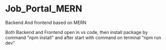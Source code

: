 # Job_Portal_MERN
Backend And frontend based on MERN

Both Backend and Frontend open in vs code, then install package by command "npm install" and after start with command on terminal "npm run dev" 
